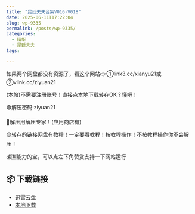 ```yaml
---
title: "昆廷夫夫合集V016-V018"
date: 2025-06-11T17:22:04
slug: wp-9335
permalink: /posts/wp-9335/
categories:
  - 精华
  - 昆廷夫夫
tags:

---
```


如果两个网盘都没有资源了，看这个网站👉①link3.cc/xianyu21或②vlink.cc/ziyuan21

(本站)不需要注册账号！直接点本地下载转存OK？懂吧！

🟢解压密码:ziyuan21

🔵解压用解压专家！(应用商店有)

🟡转存的链接网盘有教程！一定要看教程！按教程操作！不按教程操作你不会解压！

💰🈶能力的宝，可以点左下角赞赏支持一下网站运行

## 📦 下载链接
- [迅雷云盘](https://blziyuan21.com/pay-download/9335?key=9e3938dc4a&down_id=0)
- [本地下载](https://blziyuan21.com/pay-download/9335?key=9e3938dc4a&down_id=1)

